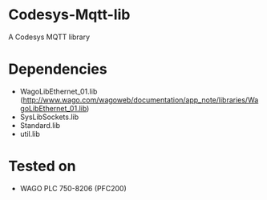 Codesys-Mqtt-lib
================

A Codesys MQTT library

# Dependencies
- WagoLibEthernet_01.lib (http://www.wago.com/wagoweb/documentation/app_note/libraries/WagoLibEthernet_01.lib)
- SysLibSockets.lib
- Standard.lib
- util.lib

# Tested on
- WAGO PLC 750-8206 (PFC200)
